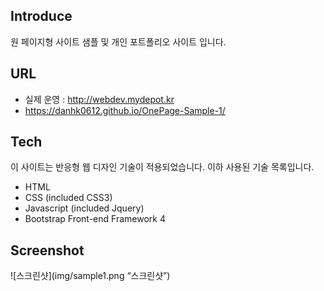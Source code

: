 ## Introduce

원 페이지형 사이트 샘플 및 개인 포트폴리오 사이트 입니다.

## URL

- 실제 운영 : http://webdev.mydepot.kr
- https://danhk0612.github.io/OnePage-Sample-1/

## Tech

이 사이트는 반응형 웹 디자인 기술이 적용되었습니다.
이하 사용된 기술 목록입니다.

- HTML
- CSS (included CSS3)
- Javascript (included Jquery)
- Bootstrap Front-end Framework 4

## Screenshot

![스크린샷](img/sample1.png “스크린샷”) 